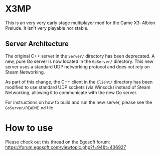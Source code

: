 # X3MP

This is an very very early stage multiplayer mod for the Game X3: Albion Prelude.
It isn't very playable nor stable.

## Server Architecture

The original C++ server in the `Server/` directory has been deprecated. A new, pure Go server is now located in the `GoServer/` directory. This new server uses a standard UDP networking protocol and does not rely on Steam Networking.

As part of this change, the C++ client in the `Client/` directory has been modified to use standard UDP sockets (via Winsock) instead of Steam Networking, allowing it to communicate with the new Go server.

For instructions on how to build and run the new server, please see the `GoServer/README.md` file.

# How to use

Please check out this thread on the Egosoft forum:
https://forum.egosoft.com/viewtopic.php?f=94&t=436927
